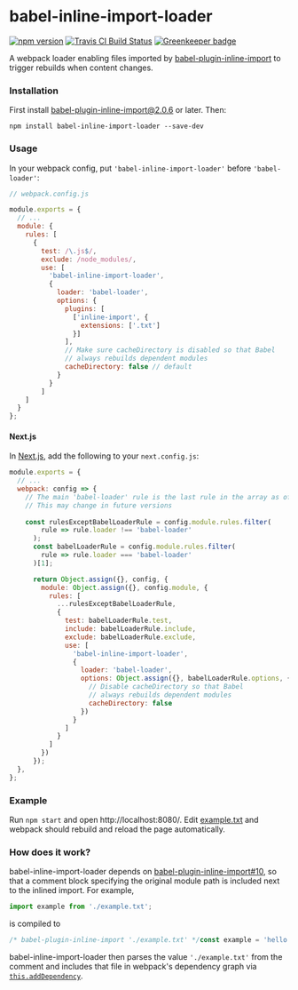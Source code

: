 # babel-inline-import-loader

[![npm version](https://img.shields.io/npm/v/babel-inline-import-loader.svg)](https://www.npmjs.com/package/babel-inline-import-loader)
[![Travis CI Build Status](https://travis-ci.org/elliottsj/combine-loader.svg?branch=master)](https://travis-ci.org/elliottsj/combine-loader)
[![Greenkeeper badge](https://badges.greenkeeper.io/elliottsj/babel-inline-import-loader.svg)](https://greenkeeper.io/)

A webpack loader enabling files imported by [babel-plugin-inline-import](https://github.com/quadric/babel-plugin-inline-import) to trigger rebuilds when content changes.

### Installation

First install [babel-plugin-inline-import@2.0.6](https://github.com/quadric/babel-plugin-inline-import) or later. Then:

```shell
npm install babel-inline-import-loader --save-dev
```

### Usage

In your webpack config, put `'babel-inline-import-loader'` before `'babel-loader'`:

```js
// webpack.config.js

module.exports = {
  // ...
  module: {
    rules: [
      {
        test: /\.js$/,
        exclude: /node_modules/,
        use: [
          'babel-inline-import-loader',
          {
            loader: 'babel-loader',
            options: {
              plugins: [
                ['inline-import', {
                  extensions: ['.txt']
                }]
              ],
              // Make sure cacheDirectory is disabled so that Babel
              // always rebuilds dependent modules
              cacheDirectory: false // default
            }
          }
        ]
    ]
  }
};
```

#### Next.js

In [Next.js](https://github.com/zeit/next.js), add the following to your `next.config.js`:

```js
module.exports = {
  // ...
  webpack: config => {
    // The main 'babel-loader' rule is the last rule in the array as of next@2.4.7
    // This may change in future versions
    
    const rulesExceptBabelLoaderRule = config.module.rules.filter(
        rule => rule.loader !== 'babel-loader'
      );
      const babelLoaderRule = config.module.rules.filter(
        rule => rule.loader === 'babel-loader'
      )[1];

      return Object.assign({}, config, {
        module: Object.assign({}, config.module, {
          rules: [
            ...rulesExceptBabelLoaderRule,
            {
              test: babelLoaderRule.test,
              include: babelLoaderRule.include,
              exclude: babelLoaderRule.exclude,
              use: [
                'babel-inline-import-loader',
                {
                  loader: 'babel-loader',
                  options: Object.assign({}, babelLoaderRule.options, {
                    // Disable cacheDirectory so that Babel
                    // always rebuilds dependent modules
                    cacheDirectory: false
                  })
                }
              ]
            }
          ]
        })
      });
  },
};
```

### Example

Run `npm start` and open http://localhost:8080/. Edit [example.txt](example/example.txt) and webpack should rebuild and reload the page automatically.

### How does it work?

babel-inline-import-loader depends on [babel-plugin-inline-import#10](https://github.com/Quadric/babel-plugin-inline-import/pull/10), so that a comment block specifying the original module path is included next to the inlined import. For example,

```js
import example from './example.txt';
```
is compiled to
```js
/* babel-plugin-inline-import './example.txt' */const example = 'hello world';
```

babel-inline-import-loader then parses the value `'./example.txt'` from the comment and includes that file in webpack's dependency graph via [`this.addDependency`](https://webpack.js.org/api/loaders/#this-adddependency).
